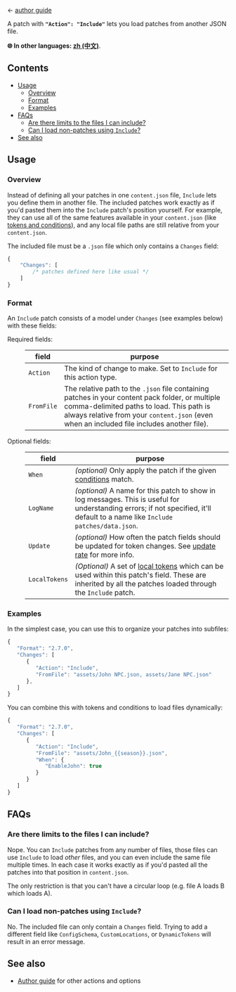 ﻿← [author guide](../author-guide.md)

A patch with **`"Action": "Include"`** lets you load patches from another JSON file.

**🌐 In other languages: [zh (中文)](../zh/author-guide/action-include.md)**.

## Contents
* [Usage](#usage)
  * [Overview](#overview)
  * [Format](#format)
  * [Examples](#examples)
* [FAQs](#faqs)
  * [Are there limits to the files I can include?](#are-there-limits-to-the-files-i-can-include)
  * [Can I load non-patches using `Include`?](#can-i-load-non-patches-using-include)
* [See also](#see-also)

## Usage
### Overview
Instead of defining all your patches in one `content.json` file, `Include` lets you define them
in another file. The included patches work exactly as if you'd pasted them into the `Include`
patch's position yourself. For example, they can use all of the same features  available in your
`content.json` (like [tokens and conditions](../author-guide.md#tokens)), and any local file paths
are still relative from your `content.json`.

The included file must be a `.json` file which only contains a `Changes` field:
```js
{
    "Changes": [
        /* patches defined here like usual */
    ]
}
```

### Format
An `Include` patch consists of a model under `Changes` (see examples below) with these fields:

<dl>
<dt>Required fields:</dt>
<dd>

field     | purpose
--------- | -------
`Action`  | The kind of change to make. Set to `Include` for this action type.
`FromFile` | The relative path to the `.json` file containing patches in your content pack folder, or multiple comma-delimited paths to load. This path is always relative from your `content.json` (even when an included file includes another file).

</td>
</tr>

</dd>
<dt>Optional fields:</dt>
<dd>

field     | purpose
--------- | -------
`When`    | _(optional)_ Only apply the patch if the given [conditions](../author-guide.md#conditions) match.
`LogName` | _(optional)_ A name for this patch to show in log messages. This is useful for understanding errors; if not specified, it'll default to a name like `Include patches/data.json`.
`Update`  | _(optional)_ How often the patch fields should be updated for token changes. See [update rate](../author-guide.md#update-rate) for more info.
`LocalTokens` | _(Optional)_ A set of [local tokens](../author-guide/tokens.md#local-tokens) which can be used within this patch's field. These are inherited by all the patches loaded through the `Include` patch.

</dd>
</dl>

### Examples
In the simplest case, you can use this to organize your patches into subfiles:

```js
{
   "Format": "2.7.0",
   "Changes": [
      {
         "Action": "Include",
         "FromFile": "assets/John NPC.json, assets/Jane NPC.json"
      },
   ]
}
```

You can combine this with tokens and conditions to load files dynamically:

```js
{
   "Format": "2.7.0",
   "Changes": [
      {
         "Action": "Include",
         "FromFile": "assets/John_{{season}}.json",
         "When": {
            "EnableJohn": true
         }
      }
   ]
}
```

## FAQs
### Are there limits to the files I can include?
Nope. You can `Include` patches from any number of files, those files can use `Include` to load
_other_ files, and you can even include the same file multiple times. In each case it works exactly
as if you'd pasted all the patches into that position in `content.json`.

The only restriction is that you can't have a circular loop (e.g. file A loads B which loads A).

### Can I load non-patches using `Include`?
No. The included file can only contain a `Changes` field. Trying to add a different field like
`ConfigSchema`, `CustomLocations`, or `DynamicTokens` will result in an error message.

## See also
* [Author guide](../author-guide.md) for other actions and options
